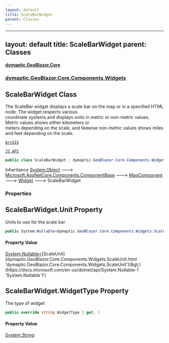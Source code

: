 ```yaml
---
layout: default
title: ScaleBarWidget
parent: Classes
---
```

---
layout: default
title: ScaleBarWidget
parent: Classes
---
#### [dymaptic.GeoBlazor.Core](index.html 'index')
### [dymaptic.GeoBlazor.Core.Components.Widgets](index.html#dymaptic.GeoBlazor.Core.Components.Widgets 'dymaptic.GeoBlazor.Core.Components.Widgets')

## ScaleBarWidget Class

The ScaleBar widget displays a scale bar on the map or in a specified HTML node. The widget respects various  
coordinate systems and displays units in metric or non-metric values. Metric values shows either kilometers or  
meters depending on the scale, and likewise non-metric values shows miles and feet depending on the scale.  
<a target="_blank" href="https://developers.arcgis.com/javascript/latest/api-reference/esri-widgets-ScaleBar.html">  
    ArcGIS  
    JS API  
</a>

```csharp
public class ScaleBarWidget : dymaptic.GeoBlazor.Core.Components.Widgets.Widget
```

Inheritance [System.Object](https://docs.microsoft.com/en-us/dotnet/api/System.Object 'System.Object') &#129106; [Microsoft.AspNetCore.Components.ComponentBase](https://docs.microsoft.com/en-us/dotnet/api/Microsoft.AspNetCore.Components.ComponentBase 'Microsoft.AspNetCore.Components.ComponentBase') &#129106; [MapComponent](dymaptic.GeoBlazor.Core.Components.MapComponent.html 'dymaptic.GeoBlazor.Core.Components.MapComponent') &#129106; [Widget](dymaptic.GeoBlazor.Core.Components.Widgets.Widget.html 'dymaptic.GeoBlazor.Core.Components.Widgets.Widget') &#129106; ScaleBarWidget
### Properties

<a name='dymaptic.GeoBlazor.Core.Components.Widgets.ScaleBarWidget.Unit'></a>

## ScaleBarWidget.Unit Property

Units to use for the scale bar

```csharp
public System.Nullable<dymaptic.GeoBlazor.Core.Components.Widgets.ScaleUnit> Unit { get; set; }
```

#### Property Value
[System.Nullable&lt;](https://docs.microsoft.com/en-us/dotnet/api/System.Nullable-1 'System.Nullable`1')[ScaleUnit](dymaptic.GeoBlazor.Core.Components.Widgets.ScaleUnit.html 'dymaptic.GeoBlazor.Core.Components.Widgets.ScaleUnit')[&gt;](https://docs.microsoft.com/en-us/dotnet/api/System.Nullable-1 'System.Nullable`1')

<a name='dymaptic.GeoBlazor.Core.Components.Widgets.ScaleBarWidget.WidgetType'></a>

## ScaleBarWidget.WidgetType Property

The type of widget

```csharp
public override string WidgetType { get; }
```

#### Property Value
[System.String](https://docs.microsoft.com/en-us/dotnet/api/System.String 'System.String')

